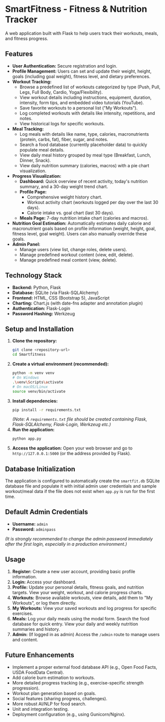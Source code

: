 # SmartFitness - Fitness & Nutrition Tracker

A web application built with Flask to help users track their workouts, meals, and fitness progress.

## Features

*   **User Authentication:** Secure registration and login.
*   **Profile Management:** Users can set and update their weight, height, goals (including goal weight), fitness level, and dietary preferences.
*   **Workout Tracking:**
    *   Browse a predefined list of workouts categorized by type (Push, Pull, Legs, Full Body, Cardio, Yoga/Flexibility).
    *   View workout details including instructions, equipment, duration, intensity, form tips, and embedded video tutorials (YouTube).
    *   Save favorite workouts to a personal list ("My Workouts").
    *   Log completed workouts with details like intensity, repetitions, and notes.
    *   View historical logs for specific workouts.
*   **Meal Tracking:**
    *   Log meals with details like name, type, calories, macronutrients (protein, carbs, fat), fiber, sugar, and notes.
    *   Search a food database (currently placeholder data) to quickly populate meal details.
    *   View daily meal history grouped by meal type (Breakfast, Lunch, Dinner, Snack).
    *   View daily nutrition summary (calories, macros) with a pie chart visualization.
*   **Progress Visualization:**
    *   **Dashboard:** Quick overview of recent activity, today's nutrition summary, and a 30-day weight trend chart.
    *   **Profile Page:**
        *   Comprehensive weight history chart.
        *   Workout activity chart (workouts logged per day over the last 30 days).
        *   Calorie intake vs. goal chart (last 30 days).
    *   **Meals Page:** 7-day nutrition intake chart (calories and macros).
*   **Nutrition Goal Estimation:** Automatically estimates daily calorie and macronutrient goals based on profile information (weight, height, goal, fitness level, goal weight). Users can also manually override these goals.
*   **Admin Panel:**
    *   Manage users (view list, change roles, delete users).
    *   Manage predefined workout content (view, edit, delete).
    *   Manage predefined meal content (view, delete).

## Technology Stack

*   **Backend:** Python, Flask
*   **Database:** SQLite (via Flask-SQLAlchemy)
*   **Frontend:** HTML, CSS (Bootstrap 5), JavaScript
*   **Charting:** Chart.js (with date-fns adapter and annotation plugin)
*   **Authentication:** Flask-Login
*   **Password Hashing:** Werkzeug

## Setup and Installation

1.  **Clone the repository:**
    ```bash
    git clone <repository-url>
    cd Smartfitness
    ```
2.  **Create a virtual environment (recommended):**
    ```bash
    python -m venv venv
    # On Windows
    .\venv\Scripts\activate
    # On macOS/Linux
    source venv/bin/activate
    ```
3.  **Install dependencies:**
    ```bash
    pip install -r requirements.txt
    ```
    *(Note: A `requirements.txt` file should be created containing Flask, Flask-SQLAlchemy, Flask-Login, Werkzeug etc.)*
4.  **Run the application:**
    ```bash
    python app.py
    ```
5.  **Access the application:** Open your web browser and go to `http://127.0.0.1:5000` (or the address provided by Flask).

## Database Initialization

The application is configured to automatically create the `smartfit.db` SQLite database file and populate it with initial admin user credentials and sample workout/meal data if the file does not exist when `app.py` is run for the first time.

## Default Admin Credentials

*   **Username:** `admin`
*   **Password:** `adminpass`

*(It is strongly recommended to change the admin password immediately after the first login, especially in a production environment.)*

## Usage

1.  **Register:** Create a new user account, providing basic profile information.
2.  **Login:** Access your dashboard.
3.  **Profile:** Update your personal details, fitness goals, and nutrition targets. View your weight, workout, and calorie progress charts.
4.  **Workouts:** Browse available workouts, view details, add them to "My Workouts", or log them directly.
5.  **My Workouts:** View your saved workouts and log progress for specific exercises.
6.  **Meals:** Log your daily meals using the modal form. Search the food database for quick entry. View your daily and weekly nutrition summaries and history.
7.  **Admin:** (If logged in as admin) Access the `/admin` route to manage users and content.

## Future Enhancements

*   Implement a proper external food database API (e.g., Open Food Facts, USDA FoodData Central).
*   Add calorie burn estimation to workouts.
*   More detailed progress tracking (e.g., exercise-specific strength progression).
*   Workout plan generation based on goals.
*   Social features (sharing progress, challenges).
*   More robust AI/NLP for food search.
*   Unit and integration testing.
*   Deployment configuration (e.g., using Gunicorn/Nginx).
